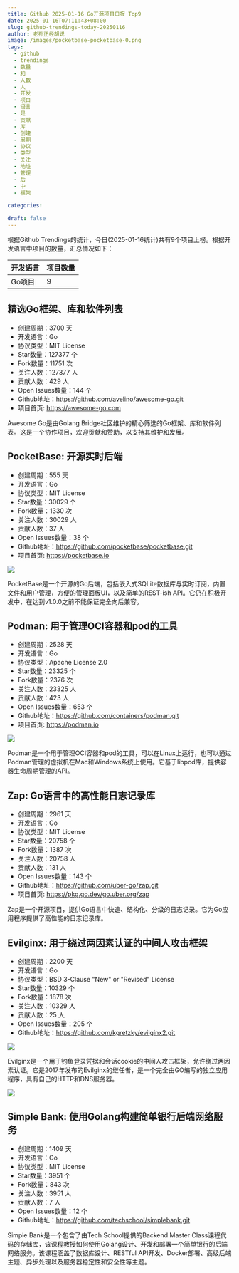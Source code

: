 ```yaml
---
title: Github 2025-01-16 Go开源项目日报 Top9
date: 2025-01-16T07:11:43+08:00
slug: github-trendings-today-20250116
author: 老孙正经胡说
image: /images/pocketbase-pocketbase-0.png
tags:
  - github
  - trendings
  - 数量
  - 和
  - 人数
  - 人
  - 开发
  - 项目
  - 语言
  - 是
  - 贡献
  - 库
  - 创建
  - 周期
  - 协议
  - 类型
  - 关注
  - 地址
  - 管理
  - 后
  - 中
  - 框架

categories:

draft: false
---
```



根据Github Trendings的统计，今日(2025-01-16统计)共有9个项目上榜。根据开发语言中项目的数量，汇总情况如下：

| 开发语言 | 项目数量 |
|  ----  | ----  |
| Go项目 | 9 |

## 精选Go框架、库和软件列表

* 创建周期：3700 天
* 开发语言：Go
* 协议类型：MIT License
* Star数量：127377 个
* Fork数量：11751 次
* 关注人数：127377 人
* 贡献人数：429 人
* Open Issues数量：144 个
* Github地址：https://github.com/avelino/awesome-go.git
* 项目首页: https://awesome-go.com


Awesome Go是由Golang Bridge社区维护的精心筛选的Go框架、库和软件列表。这是一个协作项目，欢迎贡献和赞助，以支持其维护和发展。

## PocketBase: 开源实时后端

* 创建周期：555 天
* 开发语言：Go
* 协议类型：MIT License
* Star数量：30029 个
* Fork数量：1330 次
* 关注人数：30029 人
* 贡献人数：37 人
* Open Issues数量：38 个
* Github地址：https://github.com/pocketbase/pocketbase.git
* 项目首页: https://pocketbase.io


![](/images/pocketbase-pocketbase-0.png)

PocketBase是一个开源的Go后端，包括嵌入式SQLite数据库与实时订阅，内置文件和用户管理，方便的管理面板UI，以及简单的REST-ish API。它仍在积极开发中，在达到v1.0.0之前不能保证完全向后兼容。

## Podman: 用于管理OCI容器和pod的工具

* 创建周期：2528 天
* 开发语言：Go
* 协议类型：Apache License 2.0
* Star数量：23325 个
* Fork数量：2376 次
* 关注人数：23325 人
* 贡献人数：423 人
* Open Issues数量：653 个
* Github地址：https://github.com/containers/podman.git
* 项目首页: https://podman.io


![](/images/containers-podman-0.png)

Podman是一个用于管理OCI容器和pod的工具，可以在Linux上运行，也可以通过Podman管理的虚拟机在Mac和Windows系统上使用。它基于libpod库，提供容器生命周期管理的API。

## Zap: Go语言中的高性能日志记录库

* 创建周期：2961 天
* 开发语言：Go
* 协议类型：MIT License
* Star数量：20758 个
* Fork数量：1387 次
* 关注人数：20758 人
* 贡献人数：131 人
* Open Issues数量：143 个
* Github地址：https://github.com/uber-go/zap.git
* 项目首页: https://pkg.go.dev/go.uber.org/zap


Zap是一个开源项目，提供Go语言中快速、结构化、分级的日志记录。它为Go应用程序提供了高性能的日志记录库。

## Evilginx: 用于绕过两因素认证的中间人攻击框架

* 创建周期：2200 天
* 开发语言：Go
* 协议类型：BSD 3-Clause "New" or "Revised" License
* Star数量：10329 个
* Fork数量：1878 次
* 关注人数：10329 人
* 贡献人数：25 人
* Open Issues数量：205 个
* Github地址：https://github.com/kgretzky/evilginx2.git


![](/images/kgretzky-evilginx2-0.png)

Evilginx是一个用于钓鱼登录凭据和会话cookie的中间人攻击框架，允许绕过两因素认证。它是2017年发布的Evilginx的继任者，是一个完全由GO编写的独立应用程序，具有自己的HTTP和DNS服务器。

![](/images/kgretzky-evilginx2-1.png)

## Simple Bank: 使用Golang构建简单银行后端网络服务

* 创建周期：1409 天
* 开发语言：Go
* 协议类型：MIT License
* Star数量：3951 个
* Fork数量：843 次
* 关注人数：3951 人
* 贡献人数：7 人
* Open Issues数量：12 个
* Github地址：https://github.com/techschool/simplebank.git


Simple Bank是一个包含了由Tech School提供的Backend Master Class课程代码的存储库，该课程教授如何使用Golang设计、开发和部署一个简单银行的后端网络服务。该课程涵盖了数据库设计、RESTful API开发、Docker部署、高级后端主题、异步处理以及服务器稳定性和安全性等主题。

